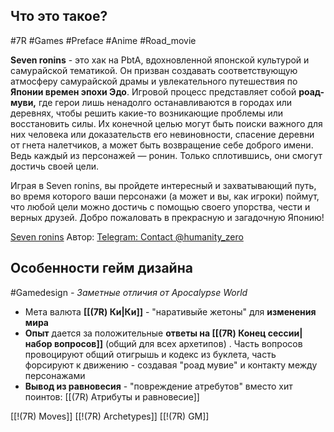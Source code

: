 ## **Что это такое?**

#7R #Games #Preface #Anime #Road_movie

**Seven ronins** - это хак на PbtA, вдохновленной японской культурой и самурайской тематикой. Он призван создавать соответствующую атмосферу самурайской драмы и увлекательного путешествия по **Японии времен эпохи Эдо**. Игровой процесс представляет собой **роад-муви,** где герои лишь ненадолго останавливаются в городах или деревнях, чтобы решить какие-то возникающие проблемы или восстановить силы. Их конечной целью могут быть поиски важного для них человека или доказательств его невиновности, спасение деревни от гнета налетчиков, а может быть возвращение себе доброго имени. Ведь каждый из персонажей — ронин. Только сплотившись, они смогут достичь своей цели.

Играя в Seven ronins, вы пройдете интересный и захватывающий путь, во время которого ваши персонажи (а может и вы, как игроки) поймут, что любой цели можно достичь с помощью своего упорства, чести и верных друзей. Добро пожаловать в прекрасную и загадочную Японию!

[Seven ronins](https://rpgbook.ru/Seven_ronins)
Автор: [Telegram: Contact @humanity\_zero](https://t.me/humanity_zero)

## Особенности гейм дизайна
#Gamedesign *- Заметные отличия от Apocalypse World*

- Мета валюта **[[(7R) Ки|Ки]]** - "наративыйе жетоны" для **изменения мира**
- **Опыт** дается за положительные **ответы на [[(7R) Конец сессии|набор вопросов]]** (общий для всех архетипов) . Часть вопросов провоцируют общий отигрышь и кодекс из буклета, часть форсируют к движению - создавая "роад мувие" и контакту между персонажами
- **Вывод из равновесия** - "повреждение атребутов" вместо хит поинтов: [[(7R) Атрибуты и равновесие]]


[[!(7R) Moves]]
[[!(7R) Archetypes]]
[[!(7R) GM]]
